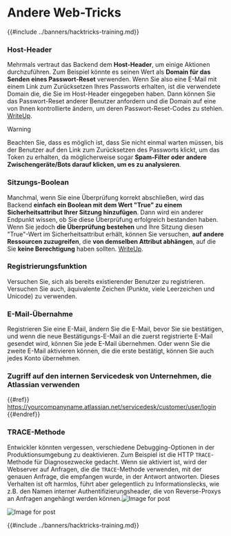 # Andere Web-Tricks

{{#include ../banners/hacktricks-training.md}}

### Host-Header

Mehrmals vertraut das Backend dem **Host-Header**, um einige Aktionen durchzuführen. Zum Beispiel könnte es seinen Wert als **Domain für das Senden eines Passwort-Reset** verwenden. Wenn Sie also eine E-Mail mit einem Link zum Zurücksetzen Ihres Passworts erhalten, ist die verwendete Domain die, die Sie im Host-Header eingegeben haben. Dann können Sie das Passwort-Reset anderer Benutzer anfordern und die Domain auf eine von Ihnen kontrollierte ändern, um deren Passwort-Reset-Codes zu stehlen. [WriteUp](https://medium.com/nassec-cybersecurity-writeups/how-i-was-able-to-take-over-any-users-account-with-host-header-injection-546fff6d0f2).

> [!WARNING]
> Beachten Sie, dass es möglich ist, dass Sie nicht einmal warten müssen, bis der Benutzer auf den Link zum Zurücksetzen des Passworts klickt, um das Token zu erhalten, da möglicherweise sogar **Spam-Filter oder andere Zwischengeräte/Bots darauf klicken, um es zu analysieren**.

### Sitzungs-Boolean

Manchmal, wenn Sie eine Überprüfung korrekt abschließen, wird das Backend **einfach ein Boolean mit dem Wert "True" zu einem Sicherheitsattribut Ihrer Sitzung hinzufügen**. Dann wird ein anderer Endpunkt wissen, ob Sie diese Überprüfung erfolgreich bestanden haben.\
Wenn Sie jedoch **die Überprüfung bestehen** und Ihre Sitzung diesen "True"-Wert im Sicherheitsattribut erhält, können Sie versuchen, **auf andere Ressourcen zuzugreifen**, die **von demselben Attribut abhängen**, auf die Sie **keine Berechtigung** haben sollten. [WriteUp](https://medium.com/@ozguralp/a-less-known-attack-vector-second-order-idor-attacks-14468009781a).

### Registrierungsfunktion

Versuchen Sie, sich als bereits existierender Benutzer zu registrieren. Versuchen Sie auch, äquivalente Zeichen (Punkte, viele Leerzeichen und Unicode) zu verwenden.

### E-Mail-Übernahme

Registrieren Sie eine E-Mail, ändern Sie die E-Mail, bevor Sie sie bestätigen, und wenn die neue Bestätigungs-E-Mail an die zuerst registrierte E-Mail gesendet wird, können Sie jede E-Mail übernehmen. Oder wenn Sie die zweite E-Mail aktivieren können, die die erste bestätigt, können Sie auch jedes Konto übernehmen.

### Zugriff auf den internen Servicedesk von Unternehmen, die Atlassian verwenden

{{#ref}}
https://yourcompanyname.atlassian.net/servicedesk/customer/user/login
{{#endref}}

### TRACE-Methode

Entwickler könnten vergessen, verschiedene Debugging-Optionen in der Produktionsumgebung zu deaktivieren. Zum Beispiel ist die HTTP `TRACE`-Methode für Diagnosezwecke gedacht. Wenn sie aktiviert ist, wird der Webserver auf Anfragen, die die `TRACE`-Methode verwenden, mit der genauen Anfrage, die empfangen wurde, in der Antwort antworten. Dieses Verhalten ist oft harmlos, führt aber gelegentlich zu Informationslecks, wie z.B. den Namen interner Authentifizierungsheader, die von Reverse-Proxys an Anfragen angehängt werden können.![Image for post](https://miro.medium.com/max/60/1*wDFRADTOd9Tj63xucenvAA.png?q=20)

![Image for post](https://miro.medium.com/max/1330/1*wDFRADTOd9Tj63xucenvAA.png)

{{#include ../banners/hacktricks-training.md}}
